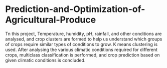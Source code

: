 # Prediction-and-Optimization-of-Agricultural-Produce
Tn this project, Temperature, humidity, pH, rainfall, and other conditions are analysed, and crop clusters are formed to help us understand which groups of crops require similar types of conditions to grow. K means clustering is used. After analysing the various climatic conditions required for different crops, multiclass classification is performed, and crop prediction based on given climatic conditions is concluded.
